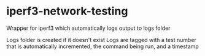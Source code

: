# iperf3-network-testing
Wrapper for iperf3 which automatically logs output to logs folder

Logs folder is created if it doesn't exist
Logs are tagged with a test number that is automatically incremented, the command being run, and a timestamp
